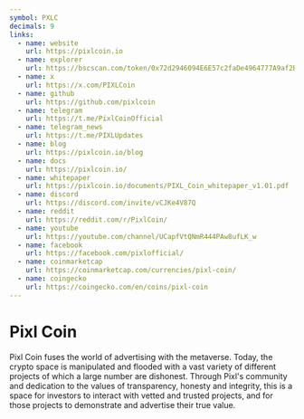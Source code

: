 ```yaml
---
symbol: PXLC
decimals: 9
links:
  - name: website
    url: https://pixlcoin.io
  - name: explorer
    url: https://bscscan.com/token/0x72d2946094E6E57c2faDe4964777A9af2B7A51F9
  - name: x
    url: https://x.com/PIXLCoin
  - name: github
    url: https://github.com/pixlcoin
  - name: telegram
    url: https://t.me/PixlCoinOfficial
  - name: telegram_news
    url: https://t.me/PIXLUpdates
  - name: blog
    url: https://pixlcoin.io/blog
  - name: docs
    url: https://pixlcoin.io/
  - name: whitepaper
    url: https://pixlcoin.io/documents/PIXL_Coin_whitepaper_v1.01.pdf
  - name: discord
    url: https://discord.com/invite/vCJKe4V87Q
  - name: reddit
    url: https://reddit.com/r/PixlCoin/
  - name: youtube
    url: https://youtube.com/channel/UCapfVtQNmR444PAw8ufLK_w
  - name: facebook
    url: https://facebook.com/pixlofficial/
  - name: coinmarketcap
    url: https://coinmarketcap.com/currencies/pixl-coin/
  - name: coingecko
    url: https://coingecko.com/en/coins/pixl-coin
---
```


# Pixl Coin

Pixl Coin fuses the world of advertising with the metaverse. Today, the crypto space is manipulated and flooded with a vast variety of different projects of which a large number are dishonest. Through Pixl's community and dedication to the values of transparency, honesty and integrity, this is a space for investors to interact with vetted and trusted projects, and for those projects to demonstrate and advertise their true value.
